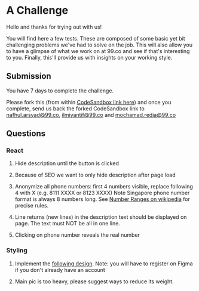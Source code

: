 # A Challenge

Hello and thanks for trying out with us!

You will find here a few tests. These are composed of some basic yet bit challenging problems we've had to solve on the job.
This will also allow you to have a glimpse of what we work on at 99.co and see if that's interesting to you.
Finally, this'll provide us with insights on your working style.

## Submission

You have 7 days to complete the challenge.

Please fork this (from within [CodeSandbox link here](https://codesandbox.io/s/github/alexbiediger/frontend-test)) and once you complete, send us back the forked CodeSandbox link to  nafhul.arsyad@99.co, ilmiyantif@99.co and mochamad.redja@99.co

## Questions

### React

1. Hide description until the button is clicked

2. Because of SEO we want to only hide description after page load

3. Anonymize all phone numbers: first 4 numbers visible, replace following 4 with X (e.g. 8111 XXXX or 8123 XXXX)
   Note Singapore phone number format is always 8 numbers long.
   See [Number Ranges on wikipedia](https://en.wikipedia.org/wiki/Telephone_numbers_in_Singapore#Number_ranges) for precise rules.

4. Line returns (new lines) in the description text should be displayed on page. The text must NOT be all in one line.

5. Clicking on phone number reveals the real number



### Styling

1. Implement the [following design](https://www.figma.com/file/zT67hKBce1jfyZPkx5cGrg/FE-challenge---Project-card-design).
   Note: you will have to register on Figma if you don't already have an account

2. Main pic is too heavy, please suggest ways to reduce its weight.
